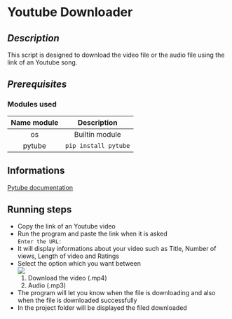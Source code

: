 # Youtube Downloader

## <i>Description</i>

This script is designed to download the video file or the audio file using the link of an Youtube song.

## <i>Prerequisites</i>
### Modules used 
| Name module    | Description                      |
|----------------|----------------------------------|
| <center>os     | <center>Builtin module           |
| <center>pytube | <center>```pip install pytube``` |

## Informations

[Pytube documentation](https://pytube.io/en/latest/)

## Running steps

- Copy the link of an Youtube video
- Run the program and paste the link when it is asked<br>
```Enter the URL:```
- It will display informations about your video such as Title, Number of views, Length of video and Ratings
- Select the option which you want between
  <br>
  <img src="download_options.jpg"><br>
  1. Download the video (.mp4)
  2. Audio (.mp3)
- The program will let you know when the file is downloading and also when the file is downloaded successfully
- In the project folder will be displayed the filed downloaded